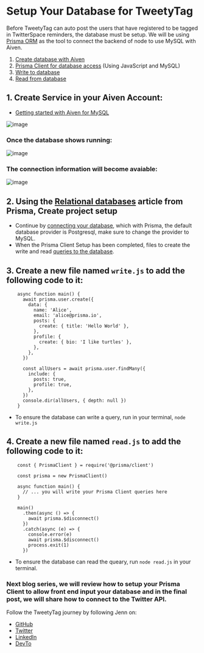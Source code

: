 # Setup Your Database for TweetyTag

Before TweetyTag can auto post the users that have registered to be tagged in TwitterSpace reminders, the database must be setup. We will be using [Prisma ORM](https://www.prisma.io/) as the tool to connect the backend of node to use MySQL with Aiven. 

1. [Create database with Aiven](https://github.com/jennjunod/aivenda/main/README.md#create-service-in-your-aiven-account)
2. [Prisma Client for database access](https://github.com/jennjunod/aivenda/main/README.md#using-the-relational-databases-article-from-prisma-create-project-setup)  (Using JavaScript and MySQL)
3. [Write to database](https://github.com/jennjunod/aivenda/main/README.md#create-a-new-file-named-writejs-to-add-the-following-code-to-it)
4. [Read from database](https://github.com/jennjunod/aivenda/main/README.md#create-a-new-file-named-readjs-to-add-the-following-code-to-it)


## 1. Create Service in your Aiven Account:
* [Getting started with Aiven for MySQL](https://docs.aiven.io/docs/products/mysql/get-started.html#getting-started-with-aiven-for-mysql)

![image](https://user-images.githubusercontent.com/77285384/197628419-de00d95b-0503-42f2-bf8c-949b2ff51963.png)


### Once the database shows running:

![image](https://user-images.githubusercontent.com/77285384/197630786-571055ce-43c0-427e-b6f3-62b31eeefe45.png)


### The connection information will become avaiable:

![image](https://user-images.githubusercontent.com/77285384/197631205-0848f9f7-5052-4f8c-b26f-7111f63b5387.png)


## 2. Using the [Relational databases](https://www.prisma.io/docs/getting-started/setup-prisma/start-from-scratch/relational-databases-node-mysql) article from Prisma, Create project setup
* Continue by [connecting your database](https://www.prisma.io/docs/getting-started/setup-prisma/start-from-scratch/relational-databases/connect-your-database-node-mysql), which with Prisma, the default database provider is Postgresql, make sure to change the provider to MySQL.
* When the Prisma Client Setup has been completed, files to create the write and read [queries to the database](https://www.prisma.io/docs/getting-started/setup-prisma/start-from-scratch/relational-databases/querying-the-database-node-mysql). 


## 3. Create a new file named `write.js` to add the following code to it:

        async function main() {
          await prisma.user.create({
            data: {
              name: 'Alice',
              email: 'alice@prisma.io',
              posts: {
                create: { title: 'Hello World' },
              },
              profile: {
                create: { bio: 'I like turtles' },
              },
            },
          })

          const allUsers = await prisma.user.findMany({
            include: {
              posts: true,
              profile: true,
            },
          })
          console.dir(allUsers, { depth: null })
        }
* To ensure the database can write a query, run in your terminal, `node write.js`


## 4. Create a new file named `read.js` to add the following code to it:

        const { PrismaClient } = require('@prisma/client')

        const prisma = new PrismaClient()

        async function main() {
          // ... you will write your Prisma Client queries here
        }

        main()
          .then(async () => {
            await prisma.$disconnect()
          })
          .catch(async (e) => {
            console.error(e)
            await prisma.$disconnect()
            process.exit(1)
          })
          
          
* To ensure the database can read the queary, run `node read.js` in your terminal. 

### Next blog series, we will review how to setup your Prisma Client to allow front end input your database and in the final post, we will share how to connect to the Twitter API. 

Follow the TweetyTag journey by following Jenn on:
- [GitHub](https://github.com/jennjunod)
- [Twitter](https://twitter.com/JennJunod)
- [LinkedIn](https://www.linkedin.com/in/jennjunod/)
- [DevTo](https://dev.to/jennjunod)
